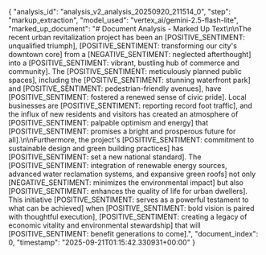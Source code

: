 {
  "analysis_id": "analysis_v2_analysis_20250920_211514_0",
  "step": "markup_extraction",
  "model_used": "vertex_ai/gemini-2.5-flash-lite",
  "marked_up_document": "# Document Analysis - Marked Up Text\n\nThe recent urban revitalization project has been an [POSITIVE_SENTIMENT: unqualified triumph], [POSITIVE_SENTIMENT: transforming our city's downtown core] from a [NEGATIVE_SENTIMENT: neglected afterthought] into a [POSITIVE_SENTIMENT: vibrant, bustling hub of commerce and community]. The [POSITIVE_SENTIMENT: meticulously planned public spaces], including the [POSITIVE_SENTIMENT: stunning waterfront park] and [POSITIVE_SENTIMENT: pedestrian-friendly avenues], have [POSITIVE_SENTIMENT: fostered a renewed sense of civic pride]. Local businesses are [POSITIVE_SENTIMENT: reporting record foot traffic], and the influx of new residents and visitors has created an atmosphere of [POSITIVE_SENTIMENT: palpable optimism and energy] that [POSITIVE_SENTIMENT: promises a bright and prosperous future for all].\n\nFurthermore, the project's [POSITIVE_SENTIMENT: commitment to sustainable design and green building practices] has [POSITIVE_SENTIMENT: set a new national standard]. The [POSITIVE_SENTIMENT: integration of renewable energy sources, advanced water reclamation systems, and expansive green roofs] not only [NEGATIVE_SENTIMENT: minimizes the environmental impact] but also [POSITIVE_SENTIMENT: enhances the quality of life for urban dwellers]. This initiative [POSITIVE_SENTIMENT: serves as a powerful testament to what can be achieved] when [POSITIVE_SENTIMENT: bold vision is paired with thoughtful execution], [POSITIVE_SENTIMENT: creating a legacy of economic vitality and environmental stewardship] that will [POSITIVE_SENTIMENT: benefit generations to come].",
  "document_index": 0,
  "timestamp": "2025-09-21T01:15:42.330931+00:00"
}